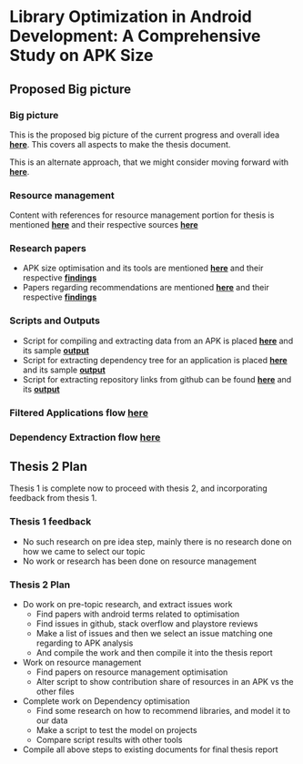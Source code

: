 # Library Optimization in Android Development: A Comprehensive Study on APK Size

## Proposed Big picture


### Big picture
This is the proposed big picture of the current progress and overall idea  [**here**](diagrams/assests/complete%20plan.png). This covers all aspects to make the thesis document.

This is an alternate approach, that we might consider moving forward with [**here**](diagrams/assests/thesis_plan_2.png).

### Resource management 
Content with references for resource management portion for thesis is mentioned [**here**](./resource-managment/resourceManagment.md) and their respective sources [**here**](./resource-managment/raw/rawPapers.md)

### Research papers

- APK size optimisation and its tools are mentioned [**here**](./papers/ResearchPapers.md) and their respective [**findings**](./papers/findings)
- Papers regarding recommendations are mentioned [**here**](./recommendation/papers/researchPapers.md) and their respective [**findings**](./recommendation/papers/findings)

### Scripts and Outputs

- Script for compiling and extracting data from an APK is placed [**here**](./tools/scripts/main.py) and its sample
  [**output**](./tools/scripts/filtered_apk_data.csv)
- Script for extracting dependency tree for an application is placed [**here**](./recommendation/script/repoAnalysis/main.py) and its 
sample [**output**](./recommendation/script/repoAnalysis/dependency_tree.csv)
- Script for extracting repository links from github can be found [**here**](/recommendation/script/RepoLinkExtraction/extractRepos.py) and its
  [**output**](/recommendation/script/RepoLinkExtraction/github_links.csv)

### Filtered Applications flow  [**here**](/recommendation/script/filteredApplication/filtered.md)

### Dependency Extraction flow  [**here**](/recommendation/script/dependencyParsing/dependencyExtraction.md)

## Thesis 2 Plan

Thesis 1 is complete now to proceed with thesis 2, and incorporating feedback from thesis 1. 

### Thesis 1 feedback
- No such research on pre idea step, mainly there is no research done on how we came to select our topic
- No work or research has been done on resource management

### Thesis 2 Plan
- Do work on pre-topic research, and extract issues work
  - Find papers with android terms related to optimisation
  - Find issues in github, stack overflow and playstore reviews
  - Make a list of issues and then we select an issue matching one regarding to APK analysis
  - And compile the work and then compile it into the thesis report
- Work on resource management
  - Find papers on resource management optimisation
  - Alter script to show contribution share of resources in an APK vs the other files
- Complete work on Dependency optimisation 
  - Find some research on how to recommend libraries, and model it to our data
  - Make a script to test the model on projects
  - Compare script results with other tools 
- Compile all above steps to existing documents for final thesis report